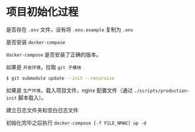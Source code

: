 # 项目初始化过程

是否存在 `.env` 文件，没有将 `.env.example` 复制为 `.env`

是否安装 `docker-compose`

`docker-compose` 是否安装了正确的版本。

如果是 `开发环境`，拉取 `git 子模块`

```bash
$ git submodule update --init --recursive
```

如果是 `生产环境`，载入项目文件、nginx 配置文件（通过 `./scripts/production-init` 脚本载入）。

建立日志文件夹和空白日志文件

初始化完毕之后执行 `docker-compose [-f FILE_NMAE] up -d`
